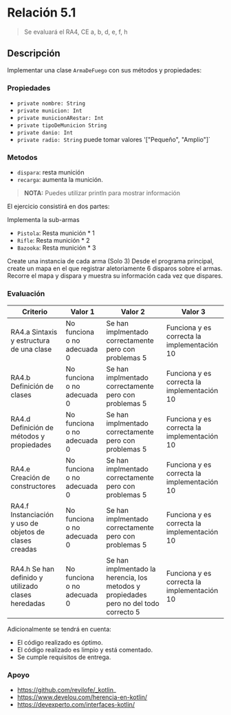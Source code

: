 # Relación 5.1
> Se evaluará el RA4, CE a, b, d, e, f, h


## Descripción
Implementar una clase `ArmaDeFuego` con sus métodos y propiedades: 
### Propiedades
- `private nombre: String`
- `private municion: Int`
- `private municionARestar: Int`
- `private tipoDeMunicion String`
- `private danio: Int`
- `private radio: String` puede tomar valores '["Pequeño", "Amplio"]`

### Metodos 
- `dispara`: resta munición
- `recarga`: aumenta la munición.

> **NOTA:** Puedes utilizar println para mostrar información 

El ejercicio consistirá en dos partes:

Implementa la sub-armas 
- `Pistola`: Resta munición * 1
- `Rifle`: Resta munición * 2
- `Bazooka`: Resta munición * 3

Create una instancia de cada arma (Solo 3)
Desde el programa principal, create un mapa en el que registrar aletoriamente 6 disparos sobre el armas.
Recorre el mapa y dispara y muestra su información cada vez que dispares. 

### Evaluación
| Criterio                                           | Valor 1                              | Valor 2                                            | Valor 3                       |
|----------------------------------------------------|--------------------------------------|----------------------------------------------------|-------------------------------|
| RA4.a Sintaxis y estructura de una clase | No funciona o no adecuada 0          | Se han implmentado correctamente pero con problemas 5| Funciona y es correcta la implementación 10 |
| RA4.b Definición de clases | No funciona o no adecuada 0          | Se han implmentado correctamente pero con problemas 5| Funciona y es correcta la implementación 10 |
| RA4.d Definición de métodos y propiedades | No funciona o no adecuada 0          | Se han implmentado correctamente pero con problemas 5| Funciona y es correcta la implementación 10 |
| RA4.e Creación de constructores | No funciona o no adecuada 0          | Se han implmentado correctamente pero con problemas 5| Funciona y es correcta la implementación 10 |
| RA4.f Instanciación y uso de objetos de clases creadas | No funciona o no adecuada 0          | Se han implmentado correctamente pero con problemas 5| Funciona y es correcta la implementación 10 |
| RA4.h Se han definido y utilizado clases heredadas | No funciona o no adecuada 0          | Se han implmentado la herencia, los metodos y propiedades pero no del todo correcto 5| Funciona y es correcta la implementación 10 |

Adicionalmente se tendrá en cuenta:
- El código realizado es óptimo.
- El código realizado es limpio y está comentado.
- Se cumple requisitos de entrega.

### Apoyo
- https://github.com/revilofe/_kotlin_
- https://www.develou.com/herencia-en-kotlin/
- https://devexperto.com/interfaces-kotlin/
